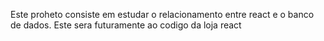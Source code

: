 Este proheto consiste em estudar o relacionamento entre react e o banco de dados. Este sera futuramente ao codigo da loja react 
